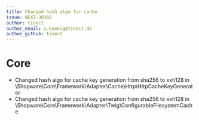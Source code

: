 ```yaml
---
title: Changed hash algo for cache
issue: NEXT-38366
author: tinect
author_email: s.koenig@tinect.de
author_github: tinect
---
```


# Core

* Changed hash algo for cache key generation from sha256 to xxh128 in \Shopware\Core\Framework\Adapter\Cache\Http\HttpCacheKeyGenerator
* Changed hash algo for cache key generation from sha256 to xxh128 in \Shopware\Core\Framework\Adapter\Twig\ConfigurableFilesystemCache

